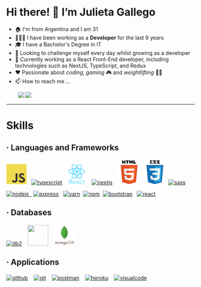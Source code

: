 # Hi there! 👋 I’m Julieta Gallego

- 🏠 I'm from Argentina and I am 31
- 👩🏻‍💻 I have been working as a **Developer** for the last 9 years
- 🎓 I have a Bachelor's Degree in IT
- 👀 Looking to challenge myself every day whilst growing as a developer
- 🌱 Currently working as a React Front-End developer, including technologies such as NextJS, TypeScript, and Redux
- ♥️ Passionate about *coding*, *gaming* 🎮 and *weightlifting* 🏋️‍♂️
- 📫 How to reach me ...


<div align="rigth" dir="auto">&nbsp;&nbsp;&nbsp;&nbsp;&nbsp;&nbsp;&nbsp;
  <a href="mailto:julietagallego92@gmail.com"><img src="https://camo.githubusercontent.com/824a983e5ac82a435d1b158fba7439c4dc64fa7bdc475da7423dfbf797ed3b18/68747470733a2f2f696d672e736869656c64732e696f2f62616467652f676d61696c2d2532334545303030302e7376673f267374796c653d666f722d7468652d6261646765266c6f676f3d676d61696c266c6f676f436f6c6f723d7768697465" data-canonical-src="https://img.shields.io/badge/gmail-%23EE0000.svg?&amp;style=for-the-badge&amp;logo=gmail&amp;logoColor=white" style="max-width: 100%;"></a>
  <a href="https://www.linkedin.com/in/julieta-gallego/" rel="nofollow"><img src="https://camo.githubusercontent.com/e8dbf62a04af86d46001864cd22338d8a8474486a0e976ec695580027c373c79/68747470733a2f2f696d672e736869656c64732e696f2f62616467652f6c696e6b6564696e2d2532333030373742352e7376673f267374796c653d666f722d7468652d6261646765266c6f676f3d6c696e6b6564696e266c6f676f436f6c6f723d7768697465" data-canonical-src="https://img.shields.io/badge/linkedin-%230077B5.svg?&amp;style=for-the-badge&amp;logo=linkedin&amp;logoColor=white" style="max-width: 100%;"></a><br/>
</div>

***

# Skills

 ##  <p>· Languages and Frameworks</p>

<p dir="auto">
  <a href="https://developer.mozilla.org/en-US/docs/Web/JavaScript" rel="nofollow"> <img src="https://raw.githubusercontent.com/devicons/devicon/master/icons/javascript/javascript-original.svg" alt="javascript" width="55" height="55" style="max-width: 100%;"></a>&nbsp;&nbsp;
    <a href="https://www.typescriptlang.org/" rel="nofollow"> <img src="https://upload.wikimedia.org/wikipedia/commons/thumb/4/4c/Typescript_logo_2020.svg/2048px-Typescript_logo_2020.svg.png" alt="typescript" width="55" height="55" style="max-width: 100%;"></a>&nbsp;&nbsp;
<a href="https://reactjs.org/" rel="nofollow"> <img src="https://raw.githubusercontent.com/devicons/devicon/master/icons/react/react-original-wordmark.svg" alt="react" width="55" height="55" style="max-width: 100%;"></a> &nbsp;
  <a href="https://nextjs.org/" rel="nofollow"> <img src="https://seeklogo.com/images/N/next-js-icon-logo-EE302D5DBD-seeklogo.com.png" alt="nextjs" width="55" height="55" style="max-width: 100%;"></a> &nbsp;</a>
  <a href="https://www.w3.org/html/" rel="nofollow"> <img src="https://raw.githubusercontent.com/devicons/devicon/master/icons/html5/html5-original-wordmark.svg" alt="html5" width="65" height="65" style="max-width: 100%;"></a>
<a href="https://www.w3schools.com/css/" rel="nofollow"> <img src="https://raw.githubusercontent.com/devicons/devicon/master/icons/css3/css3-original-wordmark.svg" alt="css3" width="65" height="65" style="max-width: 100%;"></a>
<a href="https://sass-lang.com/" rel="nofollow"> <img src="https://upload.wikimedia.org/wikipedia/commons/thumb/9/96/Sass_Logo_Color.svg/1280px-Sass_Logo_Color.svg.png" alt="sass" width="65" height="50" style="max-width: 100%;"></a>
    </p>


<p dir="auto"> 
  <a href="https://nodejs.org" rel="nofollow"><img src="https://nodejs.org/static/images/logos/nodejs-new-pantone-white.svg" alt="nodejs" width="55" height="55" style="max-width: 100%;">&nbsp;&nbsp;</a>
    <a href="https://expressjs.com/" rel="nofollow"> <img src="https://assets.website-files.com/61ca3f775a79ec5f87fcf937/6202fcdee5ee8636a145a41b_1234.png" alt="express" width="55" height="55" style="max-width: 100%;"></a> &nbsp;</a>
        <a href="https://classic.yarnpkg.com/en/" rel="nofollow"> <img src="https://seeklogo.com/images/Y/yarn-logo-F5E7A65FA2-seeklogo.com.png" alt="yarn" width="55" height="55" style="max-width: 100%;"></a>&nbsp;
  <a href="https://www.npmjs.com/" rel="nofollow"> <img src="https://cdn.freebiesupply.com/logos/thumbs/2x/npm-2-logo.png" alt="npm" width="70" height="50"style="max-width: 100%;"></a>&nbsp;
   <a href="https://getbootstrap.com/" rel="nofollow"> <img src="https://upload.wikimedia.org/wikipedia/commons/thumb/b/b2/Bootstrap_logo.svg/1280px-Bootstrap_logo.svg.png" alt="bootstrap" width="55" height="45"style="max-width: 100%;"></a>&nbsp;&nbsp;
  </a>
  <a href="https://www.ibm.com/docs/en/zos-basic-skills?topic=zos-cobol" rel="nofollow"> <img src="https://miro.medium.com/max/800/1*4KEYbVW7F7TuagCSmRXOtQ.jpeg" alt="react" width="55" height="55" style="max-width: 100%;"></a>&nbsp;
  </p>


 ##  <p>· Databases</p> 
  
<p dir="auto"> 
  <a href="https://www.ibm.com/analytics/db2" rel="nofollow"> <img src="https://img.stackshare.io/service/1029/preview.jpeg" alt="db2" width="55" height="55" style="max-width: 100%;"></a> &nbsp;&nbsp;
  <a href="https://www.microsoft.com/en-us/sql-server/" rel="nofollow"> <img src="https://thumbs.dreamstime.com/b/sql-database-icon-logo-design-ui-ux-app-gold-inscription-dark-black-background-96842123.jpg" width="55" height="55" style="max-width: 100%;"></a> &nbsp;&nbsp;
  <a href="https://www.mongodb.com/" rel="nofollow"> <img src="https://raw.githubusercontent.com/devicons/devicon/master/icons/mongodb/mongodb-original-wordmark.svg" alt="db2" width="55" height="55" style="max-width: 100%;"></a> &nbsp;&nbsp;
 </a></p> 
 
  ##  <p>· Applications</p>
 
<p dir="auto"> 
  <a href="https://github.com/" rel="nofollow"> <img src="https://www.tethysplatform.org/images/github-icon.png" alt="github" width="55" height="55" style="max-width: 100%;"></a> &nbsp;&nbsp;
  <a href="https://git-scm.com/" rel="nofollow"> <img src="https://git-scm.com/images/logo@2x.png" alt="git" width="100" height="45" data-canonical-src="https://www.vectorlogo.zone/logos/git-scm/git-scm-icon.svg" style="max-width: 100%;"></a> &nbsp;&nbsp;
<a href="https://postman.com" rel="nofollow"> <img src="https://cdn.worldvectorlogo.com/logos/postman.svg" alt="postman" width="55" height="55" data-canonical-src="https://www.vectorlogo.zone/logos/getpostman/getpostman-icon.svg" style="max-width: 100%;"></a> &nbsp;&nbsp;
  <a href="https://www.heroku.com/" rel="nofollow"> <img src="https://raw.githubusercontent.com/ivangabriele/vscode-heroku/master/res/icon.png" alt="heroku" width="55" height="55" style="max-width: 100%;"></a>  &nbsp;&nbsp;
  <a href="https://code.visualstudio.com/" rel="nofollow"> <img src="https://res.cloudinary.com/hdsqazxtw/image/upload/f_auto,q_auto/w_88/v1604018282/1604018282189-71187801-14e60a80-2280-11ea-94c9-e56576f76baf_hxupe4.png" alt="visualcode" width="55" height="55" style="max-width: 100%;"></a> &nbsp;&nbsp;
</a></p>


